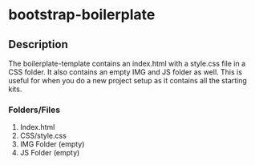 # bootstrap-boilerplate

## Description

The boilerplate-template contains an index.html with a style.css file in a CSS folder. It also contains an empty IMG and JS folder as well. This is useful for when you do a new project setup as it contains all the starting kits.

### Folders/Files

1. Index.html
2. CSS/style.css
3. IMG Folder (empty)
4. JS Folder (empty)
